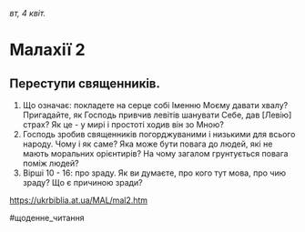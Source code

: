 
_вт, 4 квіт._

# Малахії 2

## Переступи священників.
1. Що означає: покладете на серце собі Іменню Моєму давати хвалу? Пригадайте, як Господь привчив левітів шанувати Себе, дав [Левію] страх? Як це - у мирі і простоті ходив він зо Мною?
2. Господь зробив священників погорджуваними і низькими для всього народу. Чому і як саме? Яка може бути повага до людей, які не мають моральних орієнтирів? На чому загалом грунтується повага поміж людей?
3. Вірші 10 - 16: про зраду. Як ви думаєте, про кого тут мова, про чию зраду? Що є причиною зради?

https://ukrbiblia.at.ua/MAL/mal2.htm 

#щоденне_читання
